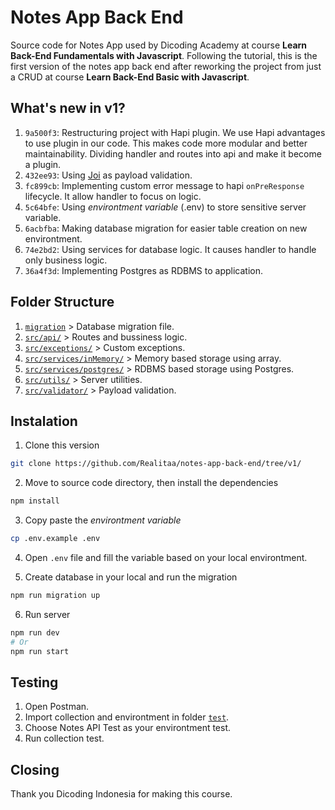 # Notes App Back End

Source code for Notes App used by Dicoding Academy at course **Learn Back-End Fundamentals with Javascript**. Following the tutorial, this is the first version of the notes app back end after reworking the project from just a CRUD at course **Learn Back-End Basic with Javascript**.

## What's new in v1?

1. `9a500f3`: Restructuring project with Hapi plugin.
    We use Hapi advantages to use plugin in our code. This makes code more modular and better maintainability. Dividing handler and routes into api and make it become a plugin.
2. `432ee93`: Using [Joi](https://joi.dev/) as payload validation.
3. `fc899cb`: Implementing custom error message to hapi `onPreResponse` lifecycle. It allow handler to focus on logic.
4. `5c64bfe`: Using _environtment variable_ (.env) to store sensitive server variable.
5. `6acbfba`: Making database migration for easier table creation on new environtment.
6. `74e2bd2`: Using services for database logic. It causes handler to handle only business logic.
7. `36a4f3d`: Implementing Postgres as RDBMS to application.

## Folder Structure

1. [`migration`](migrations/) > Database migration file.
2. [`src/api/`](src/api/) > Routes and bussiness logic.
3. [`src/exceptions/`](/src/exceptions/) > Custom exceptions.
4. [`src/services/inMemory/`](/src/services/inMemory/NotesService.js) > Memory based storage using array.
5. [`src/services/postgres/`](/src/services/postgres/NotesService.js) > RDBMS based storage using Postgres.
6. [`src/utils/`](src/utils/) > Server utilities.
7. [`src/validator/`](src/validator/) > Payload validation.

## Instalation

1. Clone this version

```sh
git clone https://github.com/Realitaa/notes-app-back-end/tree/v1/
```

2. Move to source code directory, then install the dependencies

```sh
npm install
```

3. Copy paste the _environtment variable_

```sh
cp .env.example .env
```

4. Open `.env` file and fill the variable based on your local environtment.

5. Create database in your local and run the migration

```sh
npm run migration up
```

6. Run server

```sh
npm run dev
# Or
npm run start
```

## Testing

1. Open Postman.
2. Import collection and environtment in folder [`test`](test/).
3. Choose Notes API Test as your environtment test.
4. Run collection test.

## Closing

Thank you Dicoding Indonesia for making this course.